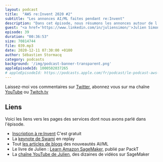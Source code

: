 ```yaml
---
layout: podcast
title:  "AWS re:Invent 2020 #2"
subtitle: "Les annonces AI/ML faites pendant re:Invent"
description: "Dans cet épisode, nous résumons les annonces autour de l'apprentissage automatique (AI/ML) faites pendant la troisième keynote, présentée par SwamiSivasubramanian, le mardi 8/12 5pm CET. Cette année, re:Invent est en ligne et gratuit. Inscrivez-vous sur https://reinvent.awsevents.com/"
guest: "<a href='https://www.linkedin.com/in/juliensimon/'>Julien Simon</a>, Principal Developer Advocate"
episode: 39
duration: "00:36:53"
size: 70814744 
file: 039.mp3  
date: 2020-12-11 07:30:00 +0100
author: Sébastien Stormacq
category: podcasts
background: '/img/podcast-banner-transparent.png'
appleEpisodeId: 1000502037265
# appleEpisodeId: https://podcasts.apple.com/fr/podcast/le-podcast-aws-en-français/id1452118442
---
```


Laissez-moi vos commentaires sur [Twitter](https://twitter.com/sebsto), abonnez vous sur ma chaîne [YouTube](https://www.youtube.com/sebsto) ou [Twitch.tv](https://www.twitch.tv/sebAWS)

## Liens

Voici les liens vers les pages des services dont nous avons parlé dans l'épisode.

- [Inscription à re:Invent](https://reinvent.awsevents.com/) C'est gratuit
- La [keynote de Swami](https://virtual.awsevents.com/esearch/search?keyword=swami) en replay 
- Tout [les articles de blogs](https://aws.amazon.com/blogs/aws/category/artificial-intelligence/) des nouveautés AI/ML
- Le livre de Julien : [Learn Amazon SageMaker](https://www.packtpub.com/product/learn-amazon-sagemaker/9781800208919), publié par PackT
- La [chaîne YouTube de Julien](https://www.youtube.com/channel/UCVonoXm3SI_Q0ZNHd5JPawA), des dizaines de vidéos sur SageMaker